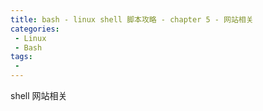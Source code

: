 ```yaml
---
title: bash - linux shell 脚本攻略 - chapter 5 - 网站相关
categories: 
 - Linux
 - Bash
tags: 
 - 
---
```


shell 网站相关

<!--more-->

